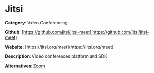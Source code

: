 
# Jitsi

**Category**: Video Conferencing

**Github**: [https://github.com/jitsi/jitsi-meet](https://github.com/jitsi/jitsi-meet)

**Website**: [https://jitsi.org/meet](https://jitsi.org/meet)

**Description**:
Video conferences platform and SDK

**Alternatives**: [Zoom](https://zoom.us/)
